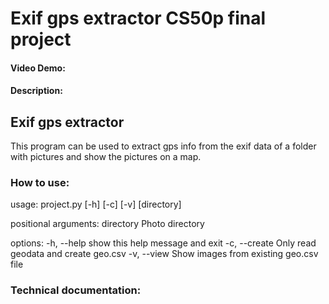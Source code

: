 # Exif gps extractor CS50p final project
#### Video Demo:  <URL HERE>
#### Description:

## Exif gps extractor

This program can be used to extract gps info from the exif data of a folder with pictures and show the pictures on a map.

### How to use:

usage: project.py [-h] [-c] [-v] [directory]

positional arguments:
  directory     Photo directory

options:
  -h, --help    show this help message and exit
  -c, --create  Only read geodata and create geo.csv
  -v, --view    Show images from existing geo.csv file

#### 




### Technical documentation:

